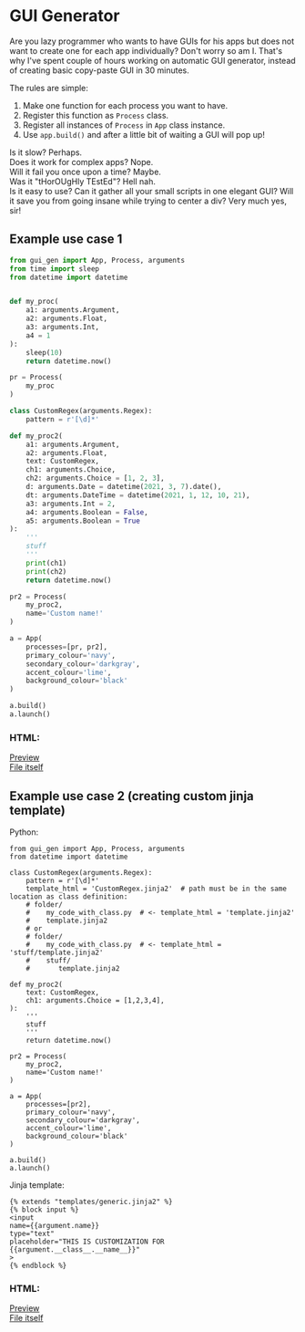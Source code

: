 # GUI Generator

Are you lazy programmer who wants to have GUIs for his apps but does not want to create one for each app individually?
Don't worry so am I. That's why I've spent couple of hours working on automatic GUI generator, instead of creating basic copy-paste GUI in 30 minutes.

The rules are simple:
1. Make one function for each process you want to have.
2. Register this function as `Process` class.
3. Register all instances of `Process` in `App` class instance.
4. Use `app.build()` and after a little bit of waiting a GUI will pop up!

Is it slow? Perhaps.<br>
Does it work for complex apps? Nope.<br>
Will it fail you once upon a time? Maybe.<br>
Was it "tHorOUgHly TEstEd"? Hell nah. <br>
Is it easy to use? Can it gather all your small scripts in one elegant GUI? Will it save you from going insane while trying to center a div? Very much yes, sir!<br>

## Example use case 1
```python
from gui_gen import App, Process, arguments
from time import sleep
from datetime import datetime


def my_proc(
    a1: arguments.Argument,
    a2: arguments.Float,
    a3: arguments.Int,
    a4 = 1
):
    sleep(10)
    return datetime.now()

pr = Process(
    my_proc
)

class CustomRegex(arguments.Regex):
    pattern = r'[\d]*'

def my_proc2(
    a1: arguments.Argument,
    a2: arguments.Float,
    text: CustomRegex,
    ch1: arguments.Choice,
    ch2: arguments.Choice = [1, 2, 3],
    d: arguments.Date = datetime(2021, 3, 7).date(),
    dt: arguments.DateTime = datetime(2021, 1, 12, 10, 21),
    a3: arguments.Int = 2,
    a4: arguments.Boolean = False,
    a5: arguments.Boolean = True
):
    '''
    stuff
    '''
    print(ch1)
    print(ch2)
    return datetime.now()

pr2 = Process(
    my_proc2,
    name='Custom name!'
)

a = App(
    processes=[pr, pr2],
    primary_colour='navy',
    secondary_colour='darkgray',
    accent_colour='lime',
    background_colour='black'
)

a.build()
a.launch()
```

### HTML:
[Preview](https://html-preview.github.io/?url=https://github.com/FilipM13/GuiGen/blob/main/readme_data/GUI.html)<br>
[File itself](https://github.com/FilipM13/GuiGen/blob/main/readme_data/GUI.html)

## Example use case 2 (creating custom jinja template)
Python:
```
from gui_gen import App, Process, arguments
from datetime import datetime

class CustomRegex(arguments.Regex):
    pattern = r'[\d]*'
    template_html = 'CustomRegex.jinja2'  # path must be in the same location as class definition:
    # folder/
    #    my_code_with_class.py  # <- template_html = 'template.jinja2'
    #    template.jinja2
    # or
    # folder/
    #    my_code_with_class.py  # <- template_html = 'stuff/template.jinja2'
    #    stuff/
    #       template.jinja2

def my_proc2(
    text: CustomRegex,
    ch1: arguments.Choice = [1,2,3,4],
):
    '''
    stuff
    '''
    return datetime.now()

pr2 = Process(
    my_proc2,
    name='Custom name!'
)

a = App(
    processes=[pr2],
    primary_colour='navy',
    secondary_colour='darkgray',
    accent_colour='lime',
    background_colour='black'
)

a.build()
a.launch()
```
Jinja template:
```Jinja
{% extends "templates/generic.jinja2" %}
{% block input %}
<input
name={{argument.name}}
type="text"
placeholder="THIS IS CUSTOMIZATION FOR {{argument.__class__.__name__}}"
>
{% endblock %}
```

### HTML:
[Preview](https://html-preview.github.io/?url=https://github.com/FilipM13/GuiGen/blob/main/readme_data/GUI_2.html)<br>
[File itself](https://github.com/FilipM13/GuiGen/blob/main/readme_data/GUI_2.html)